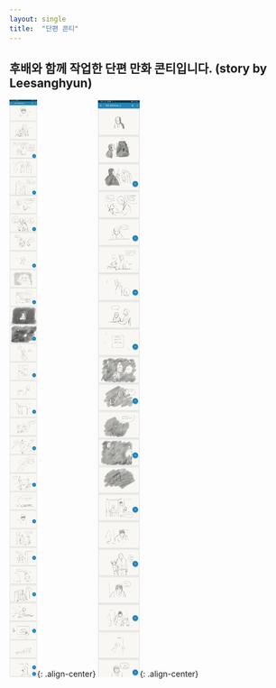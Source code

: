```yaml
---
layout: single
title:  "단편 콘티"
---
```


<h2>후배와 함께 작업한 단편 만화 콘티입니다. (story by Leesanghyun) </h2>

![image-center](/assets/images/Screenshot_2.jpg){: .align-center}
![image-center](/assets/images/Screenshot_3.jpg){: .align-center}
